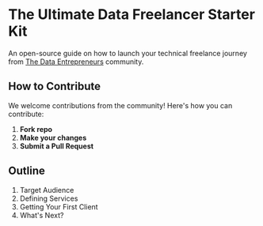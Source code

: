 # The Ultimate Data Freelancer Starter Kit
An open-source guide on how to launch your technical freelance journey from [The Data Entrepreneurs](https://thedataentrepreneurs.com/) community.

## How to Contribute

We welcome contributions from the community! Here's how you can contribute:

1.  **Fork repo**
2.  **Make your changes**
3.  **Submit a Pull Request**

## Outline

<!-- OUTLINE:START -->
1. Target Audience
2. Defining Services
3. Getting Your First Client
4. What's Next?
<!-- OUTLINE:END -->
